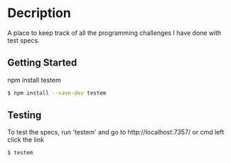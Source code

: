 # Decription
A place to keep track of all the programming challenges I have done with test specs.

## Getting Started
npm install testem
```sh
$ npm install --save-dev testem
```
## Testing
To test the specs, run 'testem' and go to http://localhost:7357/ 
or cmd left click the link
```sh
$ testem
```